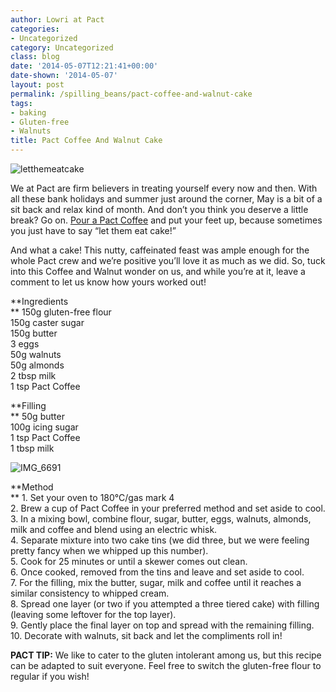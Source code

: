 ```yaml
---
author: Lowri at Pact
categories:
- Uncategorized
category: Uncategorized
class: blog
date: '2014-05-07T12:21:41+00:00'
date-shown: '2014-05-07'
layout: post
permalink: /spilling_beans/pact-coffee-and-walnut-cake
tags:
- baking
- Gluten-free
- Walnuts
title: Pact Coffee And Walnut Cake
---
```


![letthemeatcake](http://pactcoffee.files.wordpress.com/2014/04/letthemeatcake.jpg?w=545)

We at Pact are firm believers in treating yourself every now and then. With
all these bank holidays and summer just around the corner, May is a bit of a
sit back and relax kind of month. And don’t you think you deserve a little
break? Go on. [Pour a Pact Coffee](https://www.pactcoffee.com/coffees) and put
your feet up, because sometimes you just have to say “let them eat cake!”

And what a cake! This nutty, caffeinated feast was ample enough for the whole
Pact crew and we’re positive you’ll love it as much as we did. So, tuck into
this Coffee and Walnut wonder on us, and while you’re at it, leave a comment
to let us know how yours worked out!

**Ingredients  
** 150g gluten-free flour  
150g caster sugar  
150g butter  
3 eggs  
50g walnuts  
50g almonds  
2 tbsp milk  
1 tsp Pact Coffee

**Filling  
** 50g butter  
100g icing sugar  
1 tsp Pact Coffee  
1 tbsp milk

![IMG_6691](http://pactcoffee.files.wordpress.com/2014/05/img_6691.jpg?w=545)

**Method  
** 1\. Set your oven to 180°C/gas mark 4  
2\. Brew a cup of Pact Coffee in your preferred method and set aside to cool.  
3\. In a mixing bowl, combine flour, sugar, butter, eggs, walnuts, almonds,
milk and coffee and blend using an electric whisk.  
4\. Separate mixture into two cake tins (we did three, but we were feeling
pretty fancy when we whipped up this number).  
5\. Cook for 25 minutes or until a skewer comes out clean.  
6\. Once cooked, removed from the tins and leave and set aside to cool.  
7\. For the filling, mix the butter, sugar, milk and coffee until it reaches a
similar consistency to whipped cream.  
8\. Spread one layer (or two if you attempted a three tiered cake) with
filling (leaving some leftover for the top layer).  
9\. Gently place the final layer on top and spread with the remaining filling.  
10\. Decorate with walnuts, sit back and let the compliments roll in!

**PACT TIP:** We like to cater to the gluten intolerant among us, but this
recipe can be adapted to suit everyone. Feel free to switch the gluten-free
flour to regular if you wish!